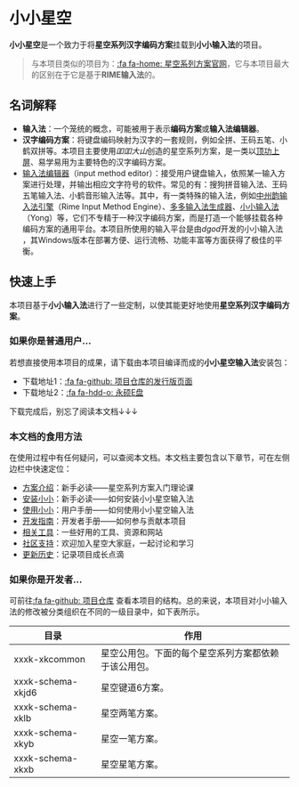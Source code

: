 # 小小星空

**小小星空**是一个致力于将**星空系列汉字编码方案**挂载到**小小输入法**的项目。

> 与本项目类似的项目为：[:fa fa-home: 星空系列方案官网](https://xkinput.github.io)，它与本项目最大的区别在于它是基于**RIME输入法**的。

## 名词解释

* **输入法**：一个笼统的概念，可能被用于表示**编码方案**或**输入法编辑器**。
* **汉字编码方案**：将键盘编码映射为汉字的一套规则，例如全拼、王码五笔、小鹤双拼等。本项目主要使用*吅吅大山*创造的星空系列方案，是一类以[顶功上屏](https://zhuanlan.zhihu.com/p/291029476)、易学易用为主要特色的汉字编码方案。
* [输入法编辑器](https://docs.microsoft.com/zh-cn/windows/uwp/design/input/input-method-editors)（input method editor）：接受用户键盘输入，依照某一输入方案进行处理，并输出相应文字符号的软件。常见的有：搜狗拼音输入法、王码五笔输入法、小鹤音形输入法等。其中，有一类特殊的输入法，例如[中州韵输入法引擎](https://rime.im/)（Rime Input Method Engine）、[多多输入法生成器](https://www.chinput.com/portal.php)、[小小输入法](http://yong.dgod.net/)（Yong）等，它们不专精于一种汉字编码方案，而是打造一个能够挂载各种编码方案的通用平台。本项目所使用的输入平台是由*dgod*开发的小小输入法 ，其Windows版本在部署方便、运行流畅、功能丰富等方面获得了极佳的平衡。

## 快速上手

本项目基于**小小输入法**进行了一些定制，以使其能更好地使用**星空系列汉字编码方案**。

### 如果你是普通用户...

若想直接使用本项目的成果，请下载由本项目编译而成的**小小星空输入法**安装包：

* 下载地址1：[:fa fa-github: 项目仓库的发行版页面](https://github.com/xkinput/xxxk/releases)
* 下载地址2：[:fa fa-hdd-o: 永硕E盘](http://xxxk.ys168.com)

下载完成后，别忘了阅读本文档↓↓↓

### 本文档的食用方法

在使用过程中有任何疑问，可以查阅本文档。本文档主要包含以下章节，可在左侧边栏中快速定位：
* [方案介绍](schema.md)：新手必读——星空系列方案入门理论课
* [安装小小](install.md)：新手必读——如何安装小小星空输入法
* [使用小小](usage.md)：用户手册——如何使用小小星空输入法
* [开发指南](develop.md)：开发者手册——如何参与贡献本项目
* [相关工具](tools.md)：一些好用的工具、资源和网站
* [社区支持](community.md)：欢迎加入星空大家庭，一起讨论和学习
* [更新历史](history.md)：记录项目成长点滴

### 如果你是开发者...

可前往[:fa fa-github: 项目仓库](https://github.com/xkinput/xxxk) 查看本项目的结构。总的来说，本项目对小小输入法的修改被分类组织在不同的一级目录中，如下表所示。

| 目录              | 作用                                                 |
| ----------------- | ---------------------------------------------------- |
| xxxk-xkcommon     | 星空公用包。下面的每个星空系列方案都依赖于该公用包。 |
| xxxk-schema-xkjd6 | 星空键道6方案。                                      |
| xxxk-schema-xklb  | 星空两笔方案。                                       |
| xxxk-schema-xkyb  | 星空一笔方案。                                       |
| xxxk-schema-xkxb  | 星空星笔方案。                                       |

